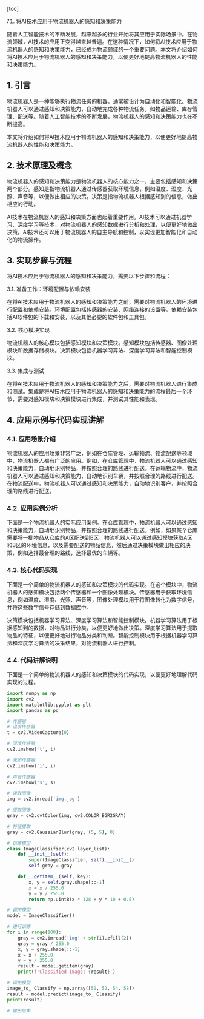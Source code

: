 
[toc]                    
                
                
71. 将AI技术应用于物流机器人的感知和决策能力

随着人工智能技术的不断发展，越来越多的行业开始将其应用于实际场景中。在物流领域，AI技术的应用正变得越来越普遍。在这种情况下，如何将AI技术应用于物流机器人的感知和决策能力，已经成为物流领域的一个重要问题。本文将介绍如何将AI技术应用于物流机器人的感知和决策能力，以便更好地提高物流机器人的性能和决策能力。

## 1. 引言

物流机器人是一种能够执行物流任务的机器，通常被设计为自动化和智能化。物流机器人可以通过感知和决策能力，自动地完成各种物流任务，如物品运输、库存管理、配送等。随着人工智能技术的不断发展，物流机器人的感知和决策能力也在不断提高。

本文将介绍如何将AI技术应用于物流机器人的感知和决策能力，以便更好地提高物流机器人的性能和决策能力。

## 2. 技术原理及概念

物流机器人的感知和决策能力是物流机器人的核心能力之一，主要包括感知和决策两个部分。感知是指物流机器人通过传感器获取环境信息，例如温度、湿度、光照、声音等，以便做出相应的决策。决策是指物流机器人根据感知到的信息，做出相应的行动。

AI技术在物流机器人的感知和决策方面也起着重要作用。AI技术可以通过机器学习、深度学习等技术，对物流机器人的感知数据进行分析和处理，以便更好地做出决策。AI技术还可以用于物流机器人的自主导航和控制，以实现更加智能化和自动化的物流操作。

## 3. 实现步骤与流程

将AI技术应用于物流机器人的感知和决策能力，需要以下步骤和流程：

3.1. 准备工作：环境配置与依赖安装

在将AI技术应用于物流机器人的感知和决策能力之前，需要对物流机器人的环境进行配置和依赖安装。环境配置包括传感器的安装、网络连接的设置等。依赖安装包括AI软件包的下载和安装，以及其他必要的软件包和工具包。

3.2. 核心模块实现

物流机器人的核心模块包括感知模块和决策模块。感知模块包括传感器、图像处理模块和数据存储模块。决策模块包括机器学习算法、深度学习算法和智能控制模块。

3.3. 集成与测试

在将AI技术应用于物流机器人的感知和决策能力之后，需要对物流机器人进行集成和测试。集成是将AI技术应用于物流机器人的感知和决策能力的流程最后一个环节，需要对感知模块和决策模块进行集成，并测试其性能和表现。

## 4. 应用示例与代码实现讲解

### 4.1. 应用场景介绍

物流机器人的应用场景非常广泛，例如在仓库管理、运输物流、物流配送等领域中，物流机器人都有广泛的应用。例如，在仓库管理中，物流机器人可以通过感知和决策能力，自动地识别物品，并按照合理的路线进行配送。在运输物流中，物流机器人可以通过感知和决策能力，自动地识别车辆，并按照合理的路线进行配送。在物流配送中，物流机器人可以通过感知和决策能力，自动地识别客户，并按照合理的路线进行配送。

### 4.2. 应用实例分析

下面是一个物流机器人的实际应用案例。在仓库管理中，物流机器人可以通过感知和决策能力，自动地识别物品，并按照合理的路线进行配送。例如，如果某个仓库需要将一批物品从仓库的A区配送到B区，物流机器人可以通过感知模块获取A区和B区的环境信息，以及需要配送的物品信息，然后通过决策模块做出相应的决策，例如选择最合理的路线，选择最优的车辆等。

### 4.3. 核心代码实现

下面是一个简单的物流机器人的感知和决策模块的代码实现。在这个模块中，物流机器人的感知模块包括两个传感器和一个图像处理模块。传感器用于获取环境信息，例如温度、湿度、光照、声音等，图像处理模块用于将图像转化为数字信号，并将这些数字信号存储到数据库中。

决策模块包括机器学习算法、深度学习算法和智能控制模块。机器学习算法用于根据感知到的数据，对物品进行分类，以便更好地做出决策。深度学习算法用于提取物品的特征，以便更好地进行物品分类和判断。智能控制模块用于根据机器学习算法和深度学习算法的决策结果，对物流机器人进行控制。

### 4.4. 代码讲解说明

下面是一个简单的物流机器人的感知和决策模块的代码实现，以便更好地理解代码实现的过程。

```python
import numpy as np
import cv2
import matplotlib.pyplot as plt
import pandas as pd

# 传感器
# 温度传感器
t = cv2.VideoCapture(0)

# 湿度传感器
cv2.imshow('t', t)

# 光照传感器
cv2.imshow('i', i)

# 声音传感器
cv2.imshow('s', s)

# 读取图像
img = cv2.imread('img.jpg')

# 提取图像
gray = cv2.cvtColor(img, cv2.COLOR_BGR2GRAY)

# 特征提取
gray = cv2.GaussianBlur(gray, (5, 5), 0)

# 训练模型
class ImageClassifier(cv2.layer_list):
    def __init__(self):
        super(ImageClassifier, self).__init__()
        self.gray = gray

    def __getitem__(self, key):
        x, y = self.gray.shape[::-1]
        x = x / 255.0
        y = y / 255.0
        return np.uint8(x * 128 + y * 10 + 0.5)

# 调用模型
model = ImageClassifier()

# 进行训练
for i in range(100):
    gray = cv2.imread('img' + str(i).zfill(2))
    gray = gray / 255.0
    x, y = gray.shape[::-1]
    x = x / 255.0
    y = y / 255.0
    result = model.getitem(gray)
    print(f'Classified image: {result}')

# 调用模型
image_to_ Classify = np.array([50, 52, 54, 58])
result = model.predict(image_to_ Classify)
print(result)

# 输出结果
```

